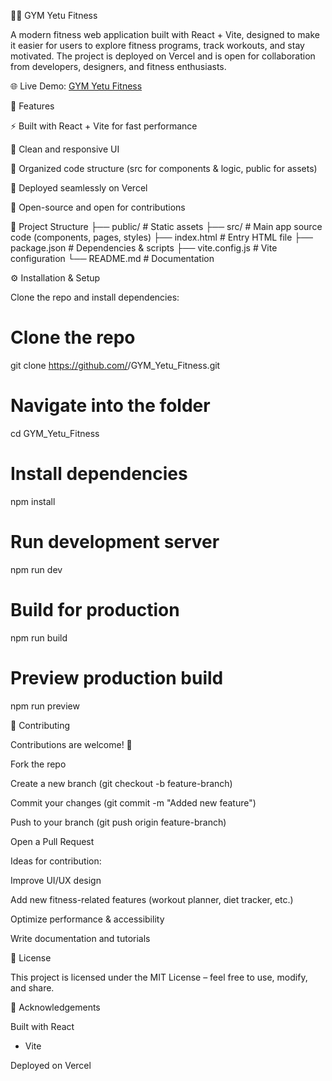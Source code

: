 🏋️‍♂️ GYM Yetu Fitness

A modern fitness web application built with React + Vite, designed to make it easier for users to explore fitness programs, track workouts, and stay motivated. The project is deployed on Vercel and is open for collaboration from developers, designers, and fitness enthusiasts.

🌐 Live Demo: [GYM Yetu Fitness](https://gym-yetu-fitness.vercel.app/)

📌 Features

⚡ Built with React + Vite for fast performance

🎨 Clean and responsive UI

📂 Organized code structure (src for components & logic, public for assets)

🚀 Deployed seamlessly on Vercel

🔄 Open-source and open for contributions

📂 Project Structure
├── public/            # Static assets
├── src/               # Main app source code (components, pages, styles)
├── index.html         # Entry HTML file
├── package.json       # Dependencies & scripts
├── vite.config.js     # Vite configuration
└── README.md          # Documentation

⚙️ Installation & Setup

Clone the repo and install dependencies:

# Clone the repo
git clone https://github.com/<your-username>/GYM_Yetu_Fitness.git  

# Navigate into the folder
cd GYM_Yetu_Fitness  

# Install dependencies
npm install  

# Run development server
npm run dev  

# Build for production
npm run build  

# Preview production build
npm run preview

🤝 Contributing

Contributions are welcome! 🚀

Fork the repo

Create a new branch (git checkout -b feature-branch)

Commit your changes (git commit -m "Added new feature")

Push to your branch (git push origin feature-branch)

Open a Pull Request

Ideas for contribution:

Improve UI/UX design

Add new fitness-related features (workout planner, diet tracker, etc.)

Optimize performance & accessibility

Write documentation and tutorials

📜 License

This project is licensed under the MIT License – feel free to use, modify, and share.

🙌 Acknowledgements

Built with React
 + Vite

Deployed on Vercel

